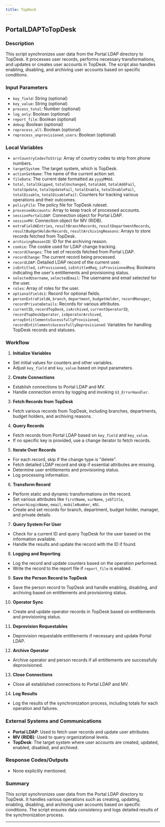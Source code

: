 ```yaml
---
title: TopDesk
---
```


## PortalLDAPToTopDesk 
 ### Description
This script synchronizes user data from the Portal LDAP directory to TopDesk. It processes user records, performs necessary transformations, and updates or creates user accounts in TopDesk. The script also handles enabling, disabling, and archiving user accounts based on specific conditions.

### Input Parameters
- `key_field`: String (optional)
- `key_value`: String (optional)
- `process_total`: Number (optional)
- `log_only`: Boolean (optional)
- `report_file`: Boolean (optional)
- `debug`: Boolean (optional)
- `reprocess_all`: Boolean (optional)
- `reprocess_unprovisioned_users`: Boolean (optional)

### Local Variables
- `arrCountryCodesToStrip`: Array of country codes to strip from phone numbers.
- `targetSystem`: The target system, which is TopDesk.
- `actionSetName`: The name of the current action set.
- `fileDate`: The current date formatted as `yyyyMMdd`.
- `total`, `totalSkipped`, `totalUnchanged`, `totalAdd`, `totalAddFail`, `totalUpdate`, `totalUpdateFail`, `totalEnable`, `totalEnableFail`, `totalDisable`, `totalDisableFail`: Counters for tracking various operations and their outcomes.
- `policyFile`: The policy file for TopDesk ruleset.
- `processedAccounts`: Array to keep track of processed accounts.
- `sessionPortalLDAP`: Connection object for Portal LDAP.
- `sessionMV`: Connection object for MV (RIDB).
- `extraFieldAEntries`, `resultBranchRecords`, `resultDepartmentRecords`, `resultBudgetHolderRecords`, `resultArchivingReasons`: Arrays to store records fetched from TopDesk.
- `archivingReasonID`: ID for the archiving reason.
- `cookie`: The cookie used for LDAP change tracking.
- `recordChanges`: The set of records fetched from Portal LDAP.
- `recordChange`: The current record being processed.
- `recordLDAP`: Detailed LDAP record of the current user.
- `isEntitled`, `isProvisioned`, `isEntitledReq`, `isProvisionedReq`: Booleans indicating the user's entitlements and provisioning status.
- `selectedUsername`, `selectedEmail`: The username and email selected for the user.
- `roles`: Array of roles for the user.
- `optionalFields1`: Record for optional fields.
- `personExtraFieldA`, `branch`, `department`, `budgetHolder`, `recordManager`, `recordPrivateDetails`: Records for various attributes.
- `currentID`, `recordTopDesk`, `isArchived`, `currentOperatorID`, `recordTopDeskOperator`, `isOperatorArchived`, `arrayEntitlementsSucessfullyProvisioned`, `recordEntitlementsSucessfullyDeprovisioned`: Variables for handling TopDesk records and statuses.

### Workflow
1. **Initialize Variables**
- Set initial values for counters and other variables.
- Adjust `key_field` and `key_value` based on input parameters.

2. **Create Connections**
- Establish connections to Portal LDAP and MV.
- Handle connection errors by logging and invoking `G3_ErrorHandler`.

3. **Fetch Records from TopDesk**
- Fetch various records from TopDesk, including branches, departments, budget holders, and archiving reasons.

4. **Query Records**
- Fetch records from Portal LDAP based on `key_field` and `key_value`.
- If no specific key is provided, use a change iterator to fetch records.

5. **Iterate Over Records**
- For each record, skip if the change type is "delete".
- Fetch detailed LDAP record and skip if essential attributes are missing.
- Determine user entitlements and provisioning status.
- Log processing information.

6. **Transform Record**
- Perform static and dynamic transformations on the record.
- Set various attributes like `firstName`, `surName`, `jobTitle`, `networkLoginName`, `email`, `mobileNumber`, etc.
- Create and set records for branch, department, budget holder, manager, and private details.

7. **Query System For User**
- Check for a current ID and query TopDesk for the user based on the information available.
- Handle the results and update the record with the ID if found.

8. **Logging and Reporting**
- Log the record and update counters based on the operation performed.
- Write the record to the report file if `report_file` is enabled.

9. **Save the Person Record to TopDesk**
- Save the person record to TopDesk and handle enabling, disabling, and archiving based on entitlements and provisioning status.

10. **Operator Sync**
- Create and update operator records in TopDesk based on entitlements and provisioning status.

11. **Deprovision Requestables**
- Deprovision requestable entitlements if necessary and update Portal LDAP.

12. **Archive Operator**
- Archive operator and person records if all entitlements are successfully deprovisioned.

13. **Close Connections**
- Close all established connections to Portal LDAP and MV.

14. **Log Results**
- Log the results of the synchronization process, including totals for each operation and failures.

### External Systems and Communications
- **Portal LDAP**: Used to fetch user records and update user attributes.
- **MV (RIDB)**: Used to query organizational levels.
- **TopDesk**: The target system where user accounts are created, updated, enabled, disabled, and archived.

### Response Codes/Outputs
- None explicitly mentioned.

### Summary
This script synchronizes user data from the Portal LDAP directory to TopDesk. It handles various operations such as creating, updating, enabling, disabling, and archiving user accounts based on specific conditions. The script ensures data consistency and logs detailed results of the synchronization process. 

 --- 
